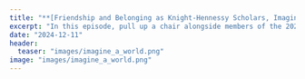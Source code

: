 ```yaml
---
title: "**[Friendship and Belonging as Knight-Hennessy Scholars, Imagine A World Podcast](https://knight-hennessy.stanford.edu/news/friendship-and-belonging-knight-hennessy-scholars)**"
excerpt: "In this episode, pull up a chair alongside members of the 2023 cohort, scholars Sanaa Alam, Hannah Melville-Rea, Leona Neftaliem, Jocelyn Ricard, and Takondwa Semphere, the best of friends who found each other at Denning House. Episode hosts Willie Thompson (2022 cohort) and Ashley Yeh (2024 cohort) interview the group about Knight-Hennessy scholar life, the challenges and changes they have faced in their journeys, and how deep friendship fuels their growth."
date: "2024-12-11"
header:
  teaser: "images/imagine_a_world.png"
image: "images/imagine_a_world.png"
---
```

